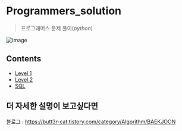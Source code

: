 # Programmers_solution
> 프로그래머스 문제 풀이(*python*)

![image](https://user-images.githubusercontent.com/73583182/119216006-10c0bb00-bb0c-11eb-89b9-c3da2c8a8437.png)

## Contents
- [Level 1](https://github.com/real-moo/Programmers_solution/tree/main/Level%201)
- [Level 2](https://github.com/real-moo/Programmers_solution/tree/main/Level%202)
- [SQL](https://github.com/real-moo/Programmers_solution/tree/main/SQL)

## 더 자세한 설명이 보고싶다면
블로그 : <https://butt3r-cat.tistory.com/category/Algorithm/BAEKJOON>
